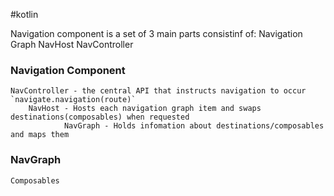 #kotlin

Navigation component is a set of 3 main parts consistinf of:
	Navigation Graph
	NavHost
	NavController

### Navigation Component 
	NavController - the central API that instructs navigation to occur  `navigate.navigation(route)`
		NavHost - Hosts each navigation graph item and swaps destinations(composables) when requested
				NavGraph - Holds infomation about destinations/composables and maps them 

### NavGraph
	Composables
		